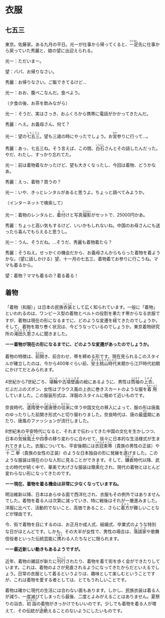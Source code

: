 # 衣服

## 七五三

東京。佐藤家。ある九月の平日。光一が仕事から帰ってくると、<VocabHover vocabFile="一足"><ruby>一足<rt>ひとあし</rt></ruby></VocabHover>先に仕事から戻っていた秀麗と、娘の望に<VocabHover vocabFile="出迎え">出迎え</VocabHover>られる。

光一：ただいまー。

望：パパ、お帰りなさい。

秀麗：お帰りなさい。ご飯できてるけど...

光一：おお、腹<VocabHover vocabFile="ぺこぺこ">ぺこ</VocabHover>なんだ。食べよう。

（夕食の後、お茶を飲みながら）

光一：そうだ、実はさっき、おふくろから携帯に電話がかかってきたんだ。

秀麗：へえ。お義母さん、何て？

光一：望の<ruby>七五三<rt>しちごさん</rt></ruby>。望も三歳の時にやったでしょう。お<VocabHover vocabFile="宮参り"><ruby>宮<rt>みや</rt></ruby>参り</VocabHover>に行って...。

秀麗：あっ、七五三ね。そう言えば、この間、<ruby>白石<rt>しらいし</rt></ruby>さんとその話したんだった。やだ、わたし、すっかり忘れてた。

光一：前は着物着なかったけど、望も大きくなったし、今回は着物、どうかなあ。

秀麗：えっ、着物？買うの？

光一：いや、きっとレンタルがあると思うよ。ちょっと調べてみようか。

（インターネットで検索して）

光一：着物のレンタルと、<VocabHover vocabFile="着付け"><ruby>着付<rt>きつ</rt></ruby>け</VocabHover>と写真<ruby>撮影<rt>さつえい</rt></ruby>がセットで、25000円かあ。

秀麗：ちょっと高い気もするけど、いいかもしれないね。中国のお母さんにも送ったら喜んでもらえると思うし。

光一：うん、そうだね。...そうだ、秀麗も着物着たら？

秀麗：そうねえ。せっかくの機会だから、お義母さんからもらった着物を着ようかな。（望に話しかける）望、十一月の七五三、着物着てお参りに行こうね。ママも着るから。

望：着物？ママも着るの？着る着る！

## 着物

「着物（和服）」は日本の民族<ruby>衣装<rt>いしょう</rt></ruby>として広く知られています。一般に「着物」といわれるのは、ワンピース型の着物とベルトの役割を果たす帯からなる衣服ですが、着物は現在の形になるまでに、どのような変遷を<VocabHover vocabFile="経る"><ruby>経<rt>へ</rt></ruby>て</VocabHover>きたのでしょうか。そして、着物を<VocabHover vocabFile="取り巻く">取り巻く</VocabHover>状況は、今どうなっているのでしょうか。東京着物研究所の<ruby>滝田久恵<rt>たきたひさえ</rt></ruby>さんに聞きました。

<strong>ーー着物が現在の形になるまでに、どのような変遷があったのでしょうか。</strong>

着物の特徴は、<ruby>前開<rt>まえびら</rt></ruby>き、前合わせ、帯を締める形です。現在見られるこのスタイルが確立したのは、今から400年ぐらい前、<ruby>安土桃山時代<rt>あづちももやまじだい</rt></ruby>末期から江戸時代初期にかけてだ<VocabHover vocabFile="見る">とみられます</VocabHover>。

4世紀から7世紀ごろ、<ruby>埴輪<rt>はにわ</rt></ruby>や<ruby>古墳<rt>こふん</rt></ruby><ruby>壁画<rt>へきが</rt></ruby>の絵にあるように、男性は<ruby>筒袖<rt>つつそで</rt></ruby>の<ruby>上衣<rt>うわぎ</rt></ruby>、だぶだぶのズボン、女性はブラウス風の上衣<VocabHover vocabFile="に">に</VocabHover>巻きスカートのような服を<ruby>着用<rt>ちゃくよう</rt></ruby>していました。この服装形式は、洋服のスタイルに<VocabHover vocabFile="極める">極めて</VocabHover>近いものです。

奈良時代、<ruby>遣隋使<rt>けんずいし</rt></ruby>や<ruby>遣唐使<rt>けんとうし</rt></ruby>の<ruby>往来<rt>おうらい</rt></ruby>に<VocabHover vocabFile="伴う">伴う</VocabHover>中国文化の移入によって、服の形は唐風の<VocabHover vocabFile="ゆったり">ゆったり</VocabHover>した前開き形式<VocabHover vocabFile="へと">へと</VocabHover>切り替わりました。奈良時代は、唐の最<ruby>盛<rt>せい</rt></ruby>期にあたり、唐風のファッションが流行しました。

8世紀末の平安時代になると、それまで伝わってきた中国の文化を生かしつつ、日本の<ruby>気候風土<rt>きこうふうど</rt></ruby>や<ruby>四季<rt>しき</rt></ruby>の移り変わりに合わせて、徐々に日本的な生活様式が生まれてきました。衣服についても、平安後期には<ruby>衣冠束帯<rt>いかんそくたい</rt></ruby>（貴族の男性の正装）や<ruby>十二単<rt>じゅうにひとえ</rt></ruby>（貴族の女性の正装）のような日本独自の形に発展を<VocabHover vocabFile="遂げる"><ruby>遂<rt>と</rt></ruby>げました</VocabHover>。このような服装は現在のひな人形に見ることができます。そして、<ruby>鎌倉<rt>かまくら</rt></ruby>時代以降、武士の時代が続く中で、華美で大げさな服装は<VocabHover vocabFile="簡素">簡<ruby>素<rt>そ</rt></ruby></VocabHover>化され、現代の着物とほとんど変わらない形になってきたのです。

<strong>ーー現在、着物を着る機会は非常に少なくなっていますね。</strong>

明治維新以降、日本はあらゆる面で西洋化され、衣服もその例外ではありませんでした。着物を着る人は<VocabHover vocabFile="次第">次第</VocabHover>に減っていき、特に戦後はそれが一層進みました。洋服に比べて、<VocabHover vocabFile="活動的">活動的</VocabHover>でないこと、高価であること、さらに<ruby>着方<rt>きかた</rt></ruby>が難しいことなどが理由です。

今、街で着物を目にするのは、お正月か成人式、結婚式、卒業式のような特別な日がほとんどです。しかも、その大半が女性で、男性の場合は、<ruby>落語家<rt>らくごか</rt></ruby>や歌舞伎役者といった伝統芸能に<VocabHover vocabFile="携わる"><ruby>携<rt>たずさ</rt></ruby>わる</VocabHover>人たちなどに限られます。

<strong>ーー最近新しい動きもあるようですが。</strong>

近年、着物の雑誌が新たに<VocabHover vocabFile="刊行"><ruby>刊行<rt>かんこう</rt></ruby></VocabHover>されたり、着物を着て街を<VocabHover vocabFile="歩く会">歩く会</VocabHover>ができたりしています。これは、着物のよさが<VocabHover vocabFile="見直す">見直される</VocabHover>ようになってきたからだといえるでしょう。日常の衣服として着るというよりは、趣味として楽しむということですが、これは着物を愛する者としては、とてもうれしいことです。

着物は確かに現代の生活には合わない面もあります。しかし、民族衣装は着る人が減り、一度滅びてしまっ<VocabHover vocabFile="たら最後">たら最後</VocabHover>、二度とよみがえることはありません。夏祭りの浴衣、<ruby>初詣<rt>はつもうで</rt></ruby>の着物がきっかけでもいいのです。少しでも着物を着る人が増えて、その伝統が<VocabHover vocabFile="途絶える"><ruby>途絶<rt>とだ</rt></ruby>える</VocabHover>ことのないようにしたいものです。
